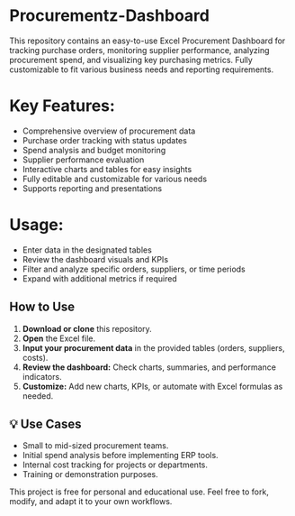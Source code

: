 # Procurementz-Dashboard
This repository contains an easy-to-use Excel Procurement Dashboard for tracking purchase orders, monitoring supplier performance, analyzing procurement spend, and visualizing key purchasing metrics. Fully customizable to fit various business needs and reporting requirements.

# Key Features:
- Comprehensive overview of procurement data
- Purchase order tracking with status updates
- Spend analysis and budget monitoring
- Supplier performance evaluation
- Interactive charts and tables for easy insights
- Fully editable and customizable for various needs
- Supports reporting and presentations

# Usage:
- Enter data in the designated tables
- Review the dashboard visuals and KPIs
- Filter and analyze specific orders, suppliers, or time periods
- Expand with additional metrics if required

## How to Use

1. **Download or clone** this repository.  
2. **Open** the Excel file.  
3. **Input your procurement data** in the provided tables (orders, suppliers, costs).  
4. **Review the dashboard:** Check charts, summaries, and performance indicators.  
5. **Customize:** Add new charts, KPIs, or automate with Excel formulas as needed.

## 💡 Use Cases

- Small to mid-sized procurement teams.
- Initial spend analysis before implementing ERP tools.
- Internal cost tracking for projects or departments.
- Training or demonstration purposes.

This project is free for personal and educational use. Feel free to fork, modify, and adapt it to your own workflows.
